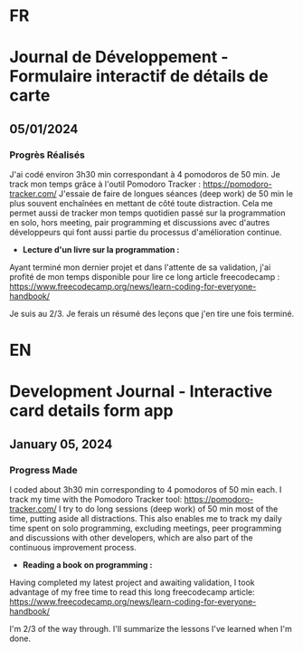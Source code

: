 # FR

# Journal de Développement - Formulaire interactif de détails de carte

## 05/01/2024

### Progrès Réalisés

J'ai codé environ 3h30 min correspondant à 4 pomodoros de 50 min.
Je track mon temps grâce à l'outil Pomodoro Tracker : https://pomodoro-tracker.com/
J'essaie de faire de longues séances (deep work) de 50 min le plus souvent enchaînées en mettant de côté toute distraction.
Cela me permet aussi de tracker mon temps quotidien passé sur la programmation en solo, hors meeting, pair programming et discussions avec d'autres développeurs qui font aussi partie du processus d'amélioration continue.

- **Lecture d'un livre sur la programmation :**

Ayant terminé mon dernier projet et dans l'attente de sa validation, j'ai profité de mon temps disponible pour lire ce long article freecodecamp : https://www.freecodecamp.org/news/learn-coding-for-everyone-handbook/

Je suis au 2/3.
Je ferais un résumé des leçons que j'en tire une fois terminé.

# EN

# Development Journal - Interactive card details form app

## January 05, 2024

### Progress Made

I coded about 3h30 min corresponding to 4 pomodoros of 50 min each.
I track my time with the Pomodoro Tracker tool: https://pomodoro-tracker.com/
I try to do long sessions (deep work) of 50 min most of the time, putting aside all distractions.
This also enables me to track my daily time spent on solo programming, excluding meetings, peer programming and discussions with other developers, which are also part of the continuous improvement process.

- **Reading a book on programming :**

Having completed my latest project and awaiting validation, I took advantage of my free time to read this long freecodecamp article: https://www.freecodecamp.org/news/learn-coding-for-everyone-handbook/

I'm 2/3 of the way through.
I'll summarize the lessons I've learned when I'm done.
